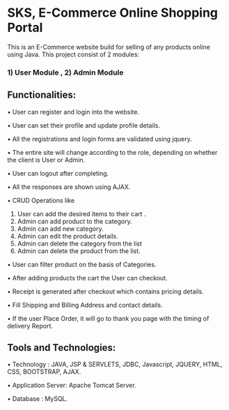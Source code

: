 # SKS, E-Commerce Online Shopping Portal
This is an E-Commerce website build for selling of any products online using Java.
This project consist of 2 modules:
### 1) User Module , 2) Admin Module


## Functionalities:
• User can register and login into the website.

• User can set their profile and update profile details.

• All the registrations and login forms are validated using jquery.

• The entire site will change according to the role, depending on whether the client is User or Admin.

• User can logout after completing.

• All the responses are shown using AJAX.

• CRUD Operations like
1) User can add the desired items to their cart .
2) Admin can add product to the category.
3) Admin can add new category.
4) Admin can edit the product details.
5) Admin can delete the category from the list
6) Admin can delete the product from the list.

• User can filter product on the basis of Categories.

• After adding products the cart the User can checkout.

• Receipt is generated after checkout which contains pricing details.

• Fill Shipping and Billing Address and contact details.

• If the user Place Order, it will go to thank you page with the timing of delivery Report.

## Tools and Technologies:
• Technology :  JAVA, JSP & SERVLETS, JDBC, Javascript, JQUERY, HTML, CSS, BOOTSTRAP, AJAX.

• Application Server: Apache Tomcat Server.

• Database : MySQL.
